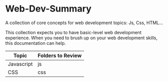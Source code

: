 # Web-Dev-Summary

A collection of core concepts for web development topics: Js, Css, HTML...

This collection expects you to have basic-level web development experience. When you need to brush up on your web development skills, this documentation can help.

| Topic      | Folders to Review |
| ---------- | ----------------- |
| Javascript | js                |
| CSS        | css               |
